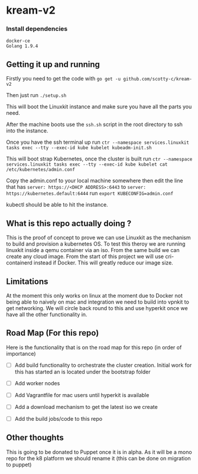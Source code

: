 # kream-v2

### Install dependencies
```
docker-ce
Golang 1.9.4

```

## Getting it up and running 


Firstly you need to get the code with `go get -u github.com/scotty-c/kream-v2`

Then just run `./setup.sh`

This will boot the Linuxkit instance and make sure you have all the parts you need. 

After the machine boots use the `ssh.sh` script in the root directory to ssh into the instance.

Once you have the ssh terminal up run `ctr --namespace services.linuxkit tasks exec --tty --exec-id kube kubelet kubeadm-init.sh`

This will boot strap Kubernetes, once the cluster is built run `ctr --namespace services.linuxkit tasks exec --tty --exec-id kube kubelet cat /etc/kubernetes/admin.conf`

Copy the admin.conf to your local machine somewhere then edit the line that has `server: https://<DHCP ADDRESS>:6443` to `server: https://kubernetes.default:6444` run `export KUBECONFIG=admin.conf`

kubectl should be able to hit the instance. 

## What is this repo actually doing ?
This is the proof of concept to prove we can use Linuxkit as the mechanism to build and provision a kubernetes OS. To test this theroy we are running linuxkit inside a qemu container via an iso.
From the same build we can create any cloud image. From the start of this project we will use cri-containerd instead if Docker. This will greatly reduce our image size.

## Limitations 
At the moment this only works on linux at the moment due to Docker not being able to naively on mac and integration we need to build into vpnkit to get networking. We will circle back round to this and use hyperkit once we have all the other functionality in.


## Road Map (For this repo)
Here is the functionality that is on the road map for this repo (in order of importance)
 - [ ] Add build functionality to orchestrate the cluster creation. Initial work for this has started an is located under the bootstrap folder
 - [ ] Add worker nodes
 - [ ] Add Vagrantfile for mac users until hyperkit is available 
 - [ ] Add a download mechanism to get the latest iso we create
 - [ ] Add the build jobs/code to this repo


## Other thoughts
This is going to be donated to Puppet once it is in alpha.
As it will be a mono repo for the k8 platform we should rename it (this can be done on migration to puppet)
